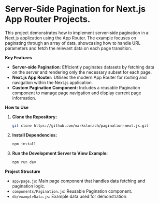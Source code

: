 # Server-Side Pagination for Next.js App Router Projects.

This project demonstrates how to implement server-side pagination in a Next.js application using the App Router. The example focuses on paginating through an array of data, showcasing how to handle URL parameters and fetch the relevant data on each page transition.

**Key Features**

- **Server-side Pagination:** Efficiently paginates datasets by fetching data on the server and rendering only the necessary subset for each page.
- **Next.js App Router:** Utilises the modern App Router for routing and navigation within the Next.js application.
- **Custom Pagination Component:** Includes a reusable Pagination component to manage page navigation and display current page information.

**How to Use**

1. **Clone the Repository:**
   ```bash
   git clone https://github.com/markslorach/pagination-next.js.git
   ```
   
2. **Install Dependencies:**
   ```bash
   npm install
   ```
   
3. **Run the Development Server to View Example:**
   ```bash
   npm run dev
   ```

**Project Structure**

- `app/page.js`: Main page component that handles data fetching and pagination logic.
- `components/Pagination.js`: Reusable Pagination component.
- `db/exampleData.js`: Example data used for demonstration.
